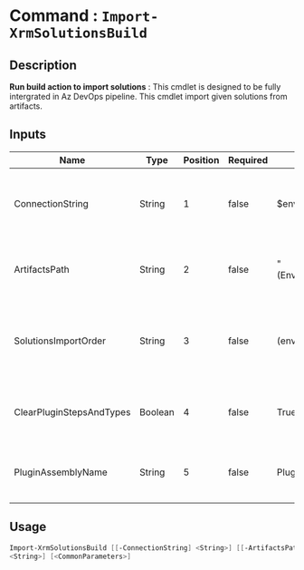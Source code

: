 ﻿# Command : `Import-XrmSolutionsBuild` 

## Description

**Run build action to import solutions** : This cmdlet is designed to be fully intergrated in Az DevOps pipeline. 
This cmdlet import given solutions from artifacts.

## Inputs

Name|Type|Position|Required|Default|Description
----|----|--------|--------|-------|-----------
ConnectionString|String|1|false|$env:CONNECTIONSTRING|Target instance connection string, use variable 'ConnectionString' from associated variable group.
ArtifactsPath|String|2|false|"$($Env:SYSTEM_DEFAULTWORKINGDIRECTORY)\Solutions\drop\"|Folder path where solutions will be imported. (Default: Agent default working directory)
SolutionsImportOrder|String|3|false|$($env:SOLUTIONS_IMPORTORDER)|Solution uniquenames that will be imported in given order, use variable 'Solutions.ImportOrder' from associated variable group.
ClearPluginStepsAndTypes|Boolean|4|false|True|Indicates if plugins need to be unregistered prior solution import. (Default: true)
PluginAssemblyName|String|5|false|Plugins|Specify plugin assembly name for plugin removal operation. (Default: Plugins)


## Usage

```Powershell 
Import-XrmSolutionsBuild [[-ConnectionString] <String>] [[-ArtifactsPath] <String>] [[-SolutionsImportOrder] <String>] [[-ClearPluginStepsAndTypes] <Boolean>] [[-PluginAssemblyName] 
<String>] [<CommonParameters>]
``` 


